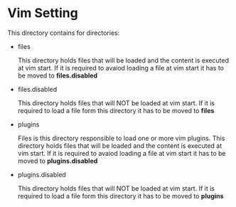 # Vim Setting

This directory contains for directories:

* files

    This directory holds files that will be loaded and the content is
    executed at vim start.
    If it is required to avaiod loading a file at vim start it has to
    be moved to **files.disabled**

* files.disabled

    This directory holds files that will NOT be loaded at vim start.
    If it is required to load a file form this directory it has to be
    moved to **files**

* plugins

    Files is this directory responsible to load one or more vim 
    plugins.
    This directory holds files that will be loaded and the content is
    executed at vim start.
    If it is required to avaiod loading a file at vim start it has to
    be moved to **plugins.disabled**

* plugins.disabled

    This directory holds files that will NOT be loaded at vim start.
    If it is required to load a file form this directory it has to be
    moved to **plugins**

